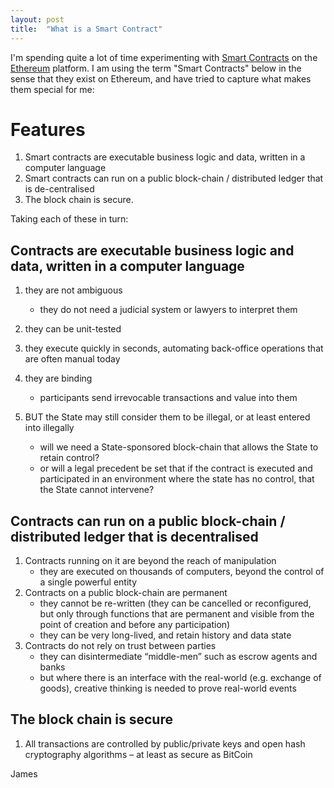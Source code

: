 ```yaml
---
layout: post
title:  "What is a Smart Contract"
---
```


I'm spending quite a lot of time experimenting with [Smart Contracts](https://en.wikipedia.org/wiki/Smart_contract) on the [Ethereum](https://www.ethereum.org/) platform. I am using the term "Smart Contracts" below in the sense that they exist on Ethereum, and have tried to capture what makes them special for me:

Features
========
1. Smart contracts are executable business logic and data, written in a computer language
2. Smart contracts can run on a public block-chain / distributed ledger that is de-centralised
3. The block chain is secure.
 
Taking each of these in turn:

Contracts are executable business logic and data, written in a computer language
--------------------------------------------------------------------------------
1. they are not ambiguous
   * they do not need a judicial system or lawyers to interpret them

2. they can be unit-tested

3. they execute quickly in seconds, automating back-office operations that are often manual today

4. they are binding
   * participants send irrevocable transactions and value into them
   
5. BUT the State may still consider them to be illegal, or at least entered into illegally
   * will we need a State-sponsored block-chain that allows the State to retain control?
   * or will a legal precedent be set that if the contract is executed and participated in an environment where the state has no control, that the State cannot intervene?

Contracts can run on a public block-chain / distributed ledger that is decentralised
--------------------------------------------------------------------------------
1. Contracts running on it are beyond the reach of manipulation
   * they are executed on thousands of computers, beyond the control of a single powerful entity
2. Contracts on a public block-chain are permanent
   * they cannot be re-written (they can be cancelled or reconfigured, but only through functions that are permanent and visible from the point of creation and before any participation)
   * they can be very long-lived, and retain history and data state
3. Contracts do not rely on trust between parties
   * they can disintermediate “middle-men” such as escrow agents and banks
   * but where there is an interface with the real-world (e.g. exchange of goods), creative thinking is needed to prove real-world events

The block chain is secure
--------------------------------------------------------------------------------
1. All transactions are controlled by public/private keys and open hash cryptography algorithms – at least as secure as BitCoin


James
